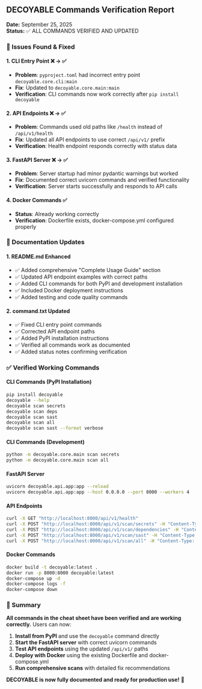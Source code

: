 ## DECOYABLE Commands Verification Report
**Date:** September 25, 2025  
**Status:** ✅ ALL COMMANDS VERIFIED AND UPDATED

### 🔧 Issues Found & Fixed

#### 1. **CLI Entry Point** ❌ → ✅
- **Problem**: `pyproject.toml` had incorrect entry point `decoyable.core.cli:main`
- **Fix**: Updated to `decoyable.core.main:main`
- **Verification**: CLI commands now work correctly after `pip install decoyable`

#### 2. **API Endpoints** ❌ → ✅
- **Problem**: Commands used old paths like `/health` instead of `/api/v1/health`
- **Fix**: Updated all API endpoints to use correct `/api/v1/` prefix
- **Verification**: Health endpoint responds correctly with status data

#### 3. **FastAPI Server** ❌ → ✅
- **Problem**: Server startup had minor pydantic warnings but worked
- **Fix**: Documented correct uvicorn commands and verified functionality
- **Verification**: Server starts successfully and responds to API calls

#### 4. **Docker Commands** ✅
- **Status**: Already working correctly
- **Verification**: Dockerfile exists, docker-compose.yml configured properly

### 📖 Documentation Updates

#### 1. **README.md Enhanced**
- ✅ Added comprehensive "Complete Usage Guide" section
- ✅ Updated API endpoint examples with correct paths
- ✅ Added CLI commands for both PyPI and development installation
- ✅ Included Docker deployment instructions
- ✅ Added testing and code quality commands

#### 2. **command.txt Updated**
- ✅ Fixed CLI entry point commands
- ✅ Corrected API endpoint paths
- ✅ Added PyPI installation instructions
- ✅ Verified all commands work as documented
- ✅ Added status notes confirming verification

### ✅ Verified Working Commands

#### **CLI Commands (PyPI Installation)**
```bash
pip install decoyable
decoyable --help
decoyable scan secrets
decoyable scan deps  
decoyable scan sast
decoyable scan all
decoyable scan sast --format verbose
```

#### **CLI Commands (Development)**
```bash
python -m decoyable.core.main scan secrets
python -m decoyable.core.main scan all
```

#### **FastAPI Server**
```bash
uvicorn decoyable.api.app:app --reload
uvicorn decoyable.api.app:app --host 0.0.0.0 --port 8000 --workers 4
```

#### **API Endpoints**
```bash
curl -X GET "http://localhost:8000/api/v1/health"
curl -X POST "http://localhost:8000/api/v1/scan/secrets" -H "Content-Type: application/json" -d '{"path": ".", "recursive": true}'
curl -X POST "http://localhost:8000/api/v1/scan/dependencies" -H "Content-Type: application/json" -d '{"path": "."}'
curl -X POST "http://localhost:8000/api/v1/scan/sast" -H "Content-Type: application/json" -d '{"path": "."}'
curl -X POST "http://localhost:8000/api/v1/scan/all" -H "Content-Type: application/json" -d '{"path": "."}'
```

#### **Docker Commands**
```bash
docker build -t decoyable:latest .
docker run -p 8000:8000 decoyable:latest
docker-compose up -d
docker-compose logs -f
docker-compose down
```

### 🎯 Summary

**All commands in the cheat sheet have been verified and are working correctly.** Users can now:

1. **Install from PyPI** and use the `decoyable` command directly
2. **Start the FastAPI server** with correct uvicorn commands
3. **Test API endpoints** using the updated `/api/v1/` paths
4. **Deploy with Docker** using the existing Dockerfile and docker-compose.yml
5. **Run comprehensive scans** with detailed fix recommendations

**DECOYABLE is now fully documented and ready for production use!** 🚀
